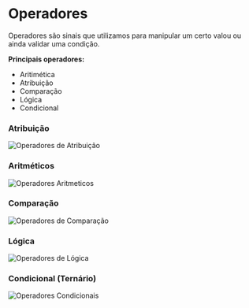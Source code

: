 # Operadores

Operadores são sinais que utilizamos para manipular um certo valou ou ainda validar uma condição.

**Principais operadores:**

- Aritimética
- Atribuição
- Comparação
- Lógica
- Condicional

### Atribuição

![Operadores de Atribuição](https://user-images.githubusercontent.com/99259323/174270054-38a84334-03ac-4434-8035-4197a0db84b4.png)

### Aritméticos

![Operadores Aritmeticos](https://user-images.githubusercontent.com/99259323/174270250-3817e9c1-5eb6-44c9-a9dc-4d31cc6a7838.png)

### Comparação

![Operadores de Comparação](https://user-images.githubusercontent.com/99259323/174270511-ca983e9c-e1a8-4203-bf83-41614410e290.png)

### Lógica

![Operadores de Lógica](https://user-images.githubusercontent.com/99259323/174270819-9ce6b089-1f6f-4551-94f3-cef2da2f4748.png)

### Condicional (Ternário)

![Operadores Condicionais](https://user-images.githubusercontent.com/99259323/174271220-212fd5e4-73a3-433c-bdda-043120c5d5fd.png)